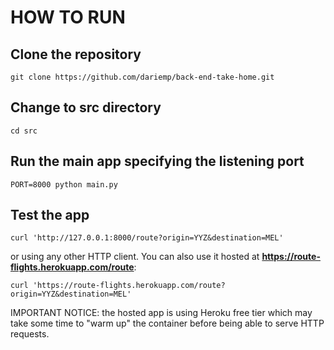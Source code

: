 # HOW TO RUN

## Clone the repository

`git clone https://github.com/dariemp/back-end-take-home.git`

## Change to src directory

`cd src`

## Run the main app specifying the listening port

`PORT=8000 python main.py`

## Test the app

`curl 'http://127.0.0.1:8000/route?origin=YYZ&destination=MEL'`

or using any other HTTP client. You can also use it hosted at **<https://route-flights.herokuapp.com/route>**:

`curl 'https://route-flights.herokuapp.com/route?origin=YYZ&destination=MEL'`

IMPORTANT NOTICE: the hosted app is using Heroku free tier which may take some time to "warm up" the container before being able to serve HTTP requests.
